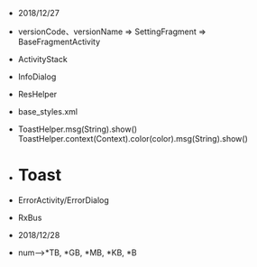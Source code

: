 - 2018/12/27

- versionCode、versionName => SettingFragment => BaseFragmentActivity

- ActivityStack

- InfoDialog

- ResHelper

- base_styles.xml

- ToastHelper.msg(String).show()
  ToastHelper.context(Context).color(color).msg(String).show()

- # Toast #

- ErrorActivity/ErrorDialog

- RxBus

- 2018/12/28

- num-->*TB, *GB, *MB, *KB, *B